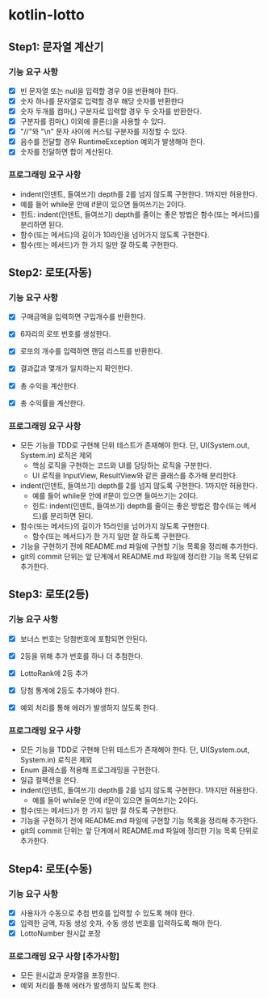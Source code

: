 # kotlin-lotto


## Step1: 문자열 계산기


### 기능 요구 사항
- [x] 빈 문자열 또는 null을 입력할 경우 0을 반환해야 한다.
- [x] 숫자 하나를 문자열로 입력할 경우 해당 숫자를 반환한다
- [x] 숫자 두개를 컴마(,) 구분자로 입력할 경우 두 숫자를 반환한다.
- [x] 구분자를 컴마(,) 이외에 콜론(:)을 사용할 수 있다.
- [x] "//"와 "\n" 문자 사이에 커스텀 구분자를 지정할 수 있다.
- [x] 음수를 전달할 경우 RuntimeException 예외가 발생해야 한다.
- [x] 숫자를 전달하면 합이 계산된다.

### 프로그래밍 요구 사항
- indent(인덴트, 들여쓰기) depth를 2를 넘지 않도록 구현한다. 1까지만 허용한다.
- 예를 들어 while문 안에 if문이 있으면 들여쓰기는 2이다.
- 힌트: indent(인덴트, 들여쓰기) depth를 줄이는 좋은 방법은 함수(또는 메서드)를 분리하면 된다.
- 함수(또는 메서드)의 길이가 10라인을 넘어가지 않도록 구현한다.
- 함수(또는 메서드)가 한 가지 일만 잘 하도록 구현한다.

## Step2: 로또(자동)


### 기능 요구 사항
- [x] 구매금액을 입력하면 구입개수를 반환한다.
- [x] 6자리의 로또 번호를 생성한다.
- [x] 로또의 개수를 입력하면 랜덤 리스트를 반환한다.
- [x] 결과값과 몇개가 일치하는지 확인한다.
- [x] 총 수익을 계산한다.
- [x] 총 수익률을 계산한다. 


### 프로그래밍 요구 사항
* 모든 기능을 TDD로 구현해 단위 테스트가 존재해야 한다. 단, UI(System.out, System.in) 로직은 제외
  * 핵심 로직을 구현하는 코드와 UI를 담당하는 로직을 구분한다.
  * UI 로직을 InputView, ResultView와 같은 클래스를 추가해 분리한다.
* indent(인덴트, 들여쓰기) depth를 2를 넘지 않도록 구현한다. 1까지만 허용한다.
  * 예를 들어 while문 안에 if문이 있으면 들여쓰기는 2이다.
  * 힌트: indent(인덴트, 들여쓰기) depth를 줄이는 좋은 방법은 함수(또는 메서드)를 분리하면 된다.
* 함수(또는 메서드)의 길이가 15라인을 넘어가지 않도록 구현한다.
  * 함수(또는 메서드)가 한 가지 일만 잘 하도록 구현한다.
* 기능을 구현하기 전에 README.md 파일에 구현할 기능 목록을 정리해 추가한다.
* git의 commit 단위는 앞 단계에서 README.md 파일에 정리한 기능 목록 단위로 추가한다.


## Step3: 로또(2등)


### 기능 요구 사항

- [x] 보너스 번호는 당첨번호에 포함되면 안된다.
- [x] 2등을 위해 추가 번호를 하나 더 추첨한다.
- [x] LottoRank에 2등 추가
- [x] 당첨 통계에 2등도 추가해야 한다.
- [x] 예외 처리를 통해 에러가 발생하지 않도록 한다.


### 프로그래밍 요구 사항
* 모든 기능을 TDD로 구현해 단위 테스트가 존재해야 한다. 단, UI(System.out, System.in) 로직은 제외
* Enum 클래스를 적용해 프로그래밍을 구현한다.
* 일급 컬렉션을 쓴다.
* indent(인덴트, 들여쓰기) depth를 2를 넘지 않도록 구현한다. 1까지만 허용한다.
  * 예를 들어 while문 안에 if문이 있으면 들여쓰기는 2이다.
* 함수(또는 메서드)가 한 가지 일만 잘 하도록 구현한다.
* 기능을 구현하기 전에 README.md 파일에 구현할 기능 목록을 정리해 추가한다.
* git의 commit 단위는 앞 단계에서 README.md 파일에 정리한 기능 목록 단위로 추가한다.


## Step4: 로또(수동)

### 기능 요구 사항

- [x] 사용자가 수동으로 추첨 번호를 입력할 수 있도록 해야 한다.
- [x] 입력한 금액, 자동 생성 숫자, 수동 생성 번호를 입력하도록 해야 한다.
- [x] LottoNumber 원시값 포장

### 프로그래밍 요구 사항 [추가사항]
* 모든 원시값과 문자열을 포장한다.
* 예외 처리를 통해 에러가 발생하지 않도록 한다.
